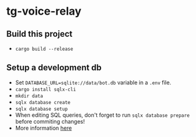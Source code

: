 # tg-voice-relay

## Build this project

- `cargo build --release`

## Setup a development db

- Set `DATABASE_URL=sqlite://data/bot.db` variable in a `.env` file.
- `cargo install sqlx-cli`
- `mkdir data`
- `sqlx database create`
- `sqlx database setup`
- When editing SQL queries, don't forget to run `sqlx database prepare` before commiting changes!
- More information [here](https://github.com/launchbadge/sqlx/tree/main/sqlx-cli)
